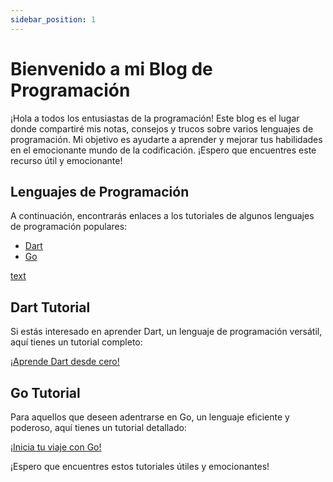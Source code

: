 ```yaml
---
sidebar_position: 1
---
```


# Bienvenido a mi Blog de Programación

¡Hola a todos los entusiastas de la programación! Este blog es el lugar donde compartiré mis notas, consejos y trucos sobre varios lenguajes de programación. Mi objetivo es ayudarte a aprender y mejorar tus habilidades en el emocionante mundo de la codificación. ¡Espero que encuentres este recurso útil y emocionante!

## Lenguajes de Programación

A continuación, encontrarás enlaces a los tutoriales de algunos lenguajes de programación populares:

- [Dart](https://www.google.com)
- [Go](https://www.google.com)

[text](https://)

## Dart Tutorial

Si estás interesado en aprender Dart, un lenguaje de programación versátil, aquí tienes un tutorial completo:

[¡Aprende Dart desde cero!](https://www.google.com)

## Go Tutorial

Para aquellos que deseen adentrarse en Go, un lenguaje eficiente y poderoso, aquí tienes un tutorial detallado:

[¡Inicia tu viaje con Go!](https://www.google.com)

¡Espero que encuentres estos tutoriales útiles y emocionantes!
